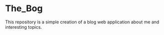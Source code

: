 # The_Bog
This repository is a simple creation of a blog web application about me and interesting topics. 
